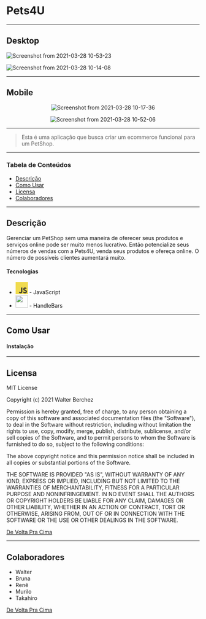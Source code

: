 # Pets4U

---

## Desktop

![Screenshot from 2021-03-28 10-53-23](https://user-images.githubusercontent.com/50505615/112754756-dc20ff00-8fb3-11eb-8442-dc71ed747ffc.png)

![Screenshot from 2021-03-28 10-14-08](https://user-images.githubusercontent.com/50505615/112753777-76cb0f00-8faf-11eb-934b-017bf4b99a0c.png)

---

## Mobile

<span style="display:block;text-align:center">![Screenshot from 2021-03-28 10-17-36](https://user-images.githubusercontent.com/50505615/112753789-85192b00-8faf-11eb-90b4-1cbe2f643e50.png)</span>

<span style="display:block;text-align:center">![Screenshot from 2021-03-28 10-52-06](https://user-images.githubusercontent.com/50505615/112754716-b85db900-8fb3-11eb-834b-9fb58e34a2e9.png)</span>

---


> Esta é uma aplicação que busca criar um ecommerce funcional para um PetShop.

---

### Tabela de Conteúdos

- [Descrição](#Descrição)
- [Como Usar](#Como-Usar)
- [Licensa](#licensa)
- [Colaboradores](#colaboradores)

---

## Descrição

Gerenciar um PetShop sem uma maneira de oferecer seus produtos e serviços online pode ser muito menos lucrativo. Então potencialize seus números de vendas com a Pets4U, venda seus produtos e ofereça online. O número de possíveis clientes aumentará muito.

#### Tecnologias

- <img height="32" width="32" src="https://raw.githubusercontent.com/github/explore/80688e429a7d4ef2fca1e82350fe8e3517d3494d/topics/javascript/javascript.png"/> - JavaScript 
- <img height="32" width="32" src="https://user-images.githubusercontent.com/50505615/112754539-e2fb4200-8fb2-11eb-8c4b-91a1cb676a31.png"/> - HandleBars

---

## Como Usar

#### Instalação


---

## Licensa

MIT License

Copyright (c) 2021 Walter Berchez

Permission is hereby granted, free of charge, to any person obtaining a copy of this software and associated documentation files (the "Software"), to deal in the Software without restriction, including without limitation the rights to use, copy, modify, merge, publish, distribute, sublicense, and/or sell copies of the Software, and to permit persons to whom the Software is furnished to do so, subject to the following conditions:

The above copyright notice and this permission notice shall be included in all copies or substantial portions of the Software.

THE SOFTWARE IS PROVIDED "AS IS", WITHOUT WARRANTY OF ANY KIND, EXPRESS OR IMPLIED, INCLUDING BUT NOT LIMITED TO THE WARRANTIES OF MERCHANTABILITY, FITNESS FOR A PARTICULAR PURPOSE AND NONINFRINGEMENT. IN NO EVENT SHALL THE AUTHORS OR COPYRIGHT HOLDERS BE LIABLE FOR ANY CLAIM, DAMAGES OR OTHER LIABILITY, WHETHER IN AN ACTION OF CONTRACT, TORT OR OTHERWISE, ARISING FROM, OUT OF OR IN CONNECTION WITH THE SOFTWARE OR THE USE OR OTHER DEALINGS IN THE SOFTWARE.

[De Volta Pra Cima](#Pets4U)

---

## Colaboradores

- Walter
- Bruna
- Renê
- Murilo
- Takahiro

[De Volta Pra Cima](#Pets4U)
